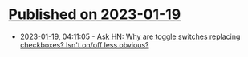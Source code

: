 # [Published on 2023-01-19](index.md)

* [2023-01-19, 04:11:05](https://news.ycombinator.com/item?id=34436606) - [Ask HN: Why are toggle switches replacing checkboxes? Isn't on/off less obvious?](https://news.ycombinator.com/item?id=34436606)
